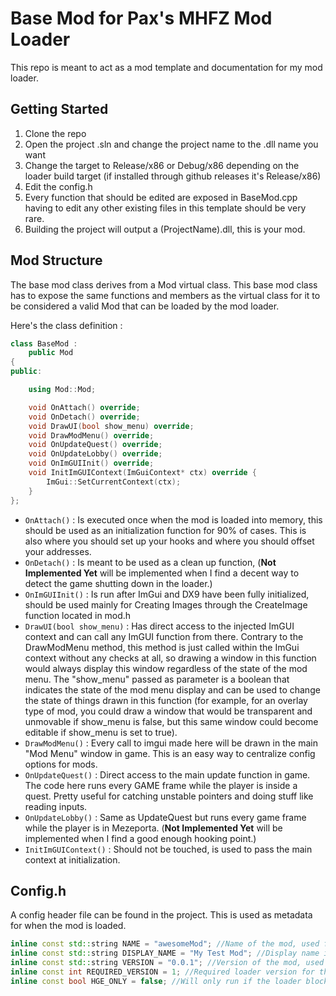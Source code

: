 # Base Mod for Pax's MHFZ Mod Loader
This repo is meant to act as a mod template and documentation for my mod loader.

## Getting Started
1. Clone the repo
2. Open the project .sln and change the project name to the .dll name you want
3. Change the target to Release/x86 or Debug/x86 depending on the loader build target (if installed through github releases it's Release/x86)
4. Edit the config.h
5. Every function that should be edited are exposed in BaseMod.cpp having to edit any other existing files in this template should be very rare.
6. Building the project will output a (ProjectName).dll, this is your mod. 

## Mod Structure
The base mod class derives from a Mod virtual class. This base mod class has to expose the same functions and members as the virtual class for it to be considered a valid Mod that can be loaded by the mod loader. 

Here's the class definition : 
```cpp
class BaseMod :
	public Mod
{
public:

	using Mod::Mod;

	void OnAttach() override;
	void OnDetach() override;
	void DrawUI(bool show_menu) override;
	void DrawModMenu() override;
	void OnUpdateQuest() override;
	void OnUpdateLobby() override;
	void OnImGUIInit() override;
	void InitImGUIContext(ImGuiContext* ctx) override {
		ImGui::SetCurrentContext(ctx);
	}
};
```

- ```OnAttach()``` : Is executed once when the mod is loaded into memory, this should be used as an initialization function for 90% of cases. This is also where you should set up your hooks and where you should offset your addresses. 
- ```OnDetach()``` : Is meant to be used as a clean up function, (**Not Implemented Yet** will be implemented when I find a decent way to detect the game shutting down in the loader.)
- ```OnImGUIInit()``` : Is run after ImGui and DX9 have been fully initialized, should be used mainly for Creating Images through the CreateImage function located in mod.h
- ```DrawUI(bool show_menu)``` : Has direct access to the injected ImGUI context and can call any ImGUI function from there. Contrary to the DrawModMenu method, this method is just called within the ImGui context without any checks at all, so drawing a window in this function would always display this window regardless of the state of the mod menu. The "show_menu" passed as parameter is a boolean that indicates the state of the mod menu display and can be used to change the state of things drawn in this function (for example, for an overlay type of mod, you could draw a window that would be transparent and unmovable if show_menu is false, but this same window could become editable if show_menu is set to true).  
- ```DrawModMenu()``` : Every call to imgui made here will be drawn in the main "Mod Menu" window in game. This is an easy way to centralize config options for mods.
- ```OnUpdateQuest()``` : Direct access to the main update function in game. The code here runs every GAME frame while the player is inside a quest. Pretty useful for catching unstable pointers and doing stuff like reading inputs.
- ```OnUpdateLobby()``` : Same as UpdateQuest but runs every game frame while the player is in Mezeporta. (**Not Implemented Yet** will be implemented when I find a good enough hooking point.)
- ```InitImGUIContext()``` : Should not be touched, is used to pass the main context at initialization. 

## Config.h
A config header file can be found in the project. This is used as metadata for when the mod is loaded. 

```cpp
inline const std::string NAME = "awesomeMod"; //Name of the mod, used for the required/allowed checks and to check if loaded mod is unique
inline const std::string DISPLAY_NAME = "My Test Mod"; //Display name in game, used mainly for the imgui mod menu
inline const std::string VERSION = "0.0.1"; //Version of the mod, used for the version check in required/allowed list
inline const int REQUIRED_VERSION = 1; //Required loader version for this mod
inline const bool HGE_ONLY = false; //Will only run if the loader blocks Low-Grade edition from launching
```

